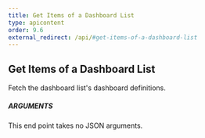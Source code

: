 ```yaml
---
title: Get Items of a Dashboard List
type: apicontent
order: 9.6
external_redirect: /api/#get-items-of-a-dashboard-list
---
```


## Get Items of a Dashboard List

Fetch the dashboard list's dashboard definitions.

##### ARGUMENTS

This end point takes no JSON arguments.
